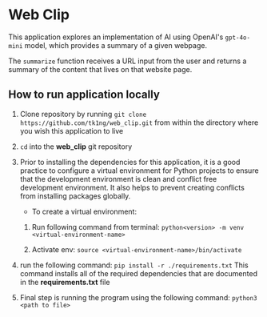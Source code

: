 # Web Clip
This application explores an implementation of AI using OpenAI's `gpt-4o-mini`
model, which provides a summary of a given webpage.

The `summarize` function receives a URL input from the user and returns a summary of the content that lives on that website page.

## How to run application locally

1. Clone repository by running `git clone https://github.com/tk1ng/web_clip.git` from within the directory where you wish this application to live
2. `cd` into the **web_clip** git repository
3. Prior to installing the dependencies for this application, it is a good practice to configure a virtual environment for Python projects to ensure that the development environment is clean and conflict free development environment. It also helps to prevent creating conflicts from installing packages globally.

    - To create a virtual environment:
    1. Run following command from terminal:
        `python<version> -m venv <virtual-environment-name>`

    2. Activate env:
    `source <virtual-environment-name>/bin/activate`
4. run the following command:
`pip install -r ./requirements.txt`
This command installs all of the required dependencies that are documented in the **requirements.txt** file

5. Final step is running the program using the following command:
`python3 <path to file>`
